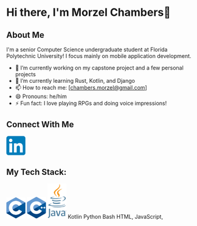 # Hi there, I'm Morzel Chambers👋

## About Me
I'm a senior Computer Science undergraduate student at Florida Polytechnic University! I focus mainly on mobile application development.
- 🔭 I’m currently working on my capstone project and a few personal projects
- 🌱 I’m currently learning Rust, Kotlin, and Django
- 📫 How to reach me: [chambers.morzel@gmail.com]
- 😄 Pronouns: he/him
- ⚡ Fun fact: I love playing RPGs and doing voice impressions!

## Connect With Me
<a href="www.linkedin.com/in/morzel-chambers-39a847225" target="_blank" rel="noreferrer noopener"><img src="/social-icons/linkedin.png" width=50px></a>
## My Tech Stack:
<a href="https://cprogramming.com/" target="_blank" rel="noreferrer noopener"><img src="/tech-icons/c.png" width=50px></a> <img src="/tech-icons/cpp.png" width=50px> <img src="tech-icons/java.png" width=50px> Kotlin Python Bash HTML, JavaScript, 
